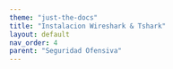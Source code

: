 ```yaml
---
theme: "just-the-docs"
title: "Instalacion Wireshark & Tshark"
layout: default
nav_order: 4
parent: "Seguridad Ofensiva"
---
```


